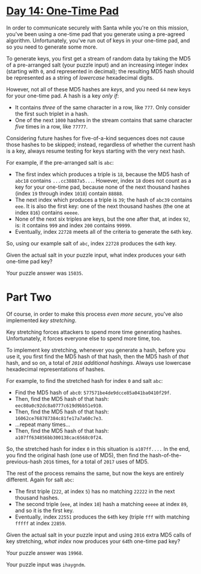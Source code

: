 # [Day 14: One-Time Pad][1]

In order to communicate securely with Santa while you're on this mission,
you've been using a one-time pad that you generate using a pre-agreed
algorithm. Unfortunately, you've run out of keys in your one-time pad, and so
you need to generate some more.

To generate keys, you first get a stream of random data by taking the MD5 of a
pre-arranged salt (your puzzle input) and an increasing integer index (starting
with `0`, and represented in decimal); the resulting MD5 hash should be
represented as a string of *lowercase* hexadecimal digits.

However, not all of these MD5 hashes are *keys*, and you need `64` new keys for
your one-time pad. A hash is a key *only if*:

* It contains *three* of the same character in a row, like `777`. Only consider
  the first such triplet in a hash.
* One of the next `1000` hashes in the stream contains that same character
  *five* times in a row, like `77777`.

Considering future hashes for five-of-a-kind sequences does not cause those
hashes to be skipped; instead, regardless of whether the current hash is a key,
always resume testing for keys starting with the very next hash.

For example, if the pre-arranged salt is `abc`:

* The first index which produces a triple is `18`, because the MD5 hash of
  `abc18` contains `...cc38887a5...`. However, index `18` does not count as a
  key for your one-time pad, because none of the next thousand hashes (index
  `19` through index `1018`) contain `88888`.
* The next index which produces a triple is `39`; the hash of `abc39` contains
  `eee`. It is also the first key: one of the next thousand hashes (the one at
  index `816`) contains `eeeee`.
* None of the next six triples are keys, but the one after that, at index `92`,
  is: it contains `999` and index `200` contains `99999`.
* Eventually, index `22728` meets all of the criteria to generate the `64`th
  key.

So, using our example salt of `abc`, index `22728` produces the `64`th key.

Given the actual salt in your puzzle input, what index produces your `64`th
one-time pad key?

Your puzzle answer was `15035`.

# Part Two

Of course, in order to make this process *even more secure*, you've also
implemented *key stretching*.

Key stretching forces attackers to spend more time generating hashes.
Unfortunately, it forces everyone else to spend more time, too.

To implement key stretching, whenever you generate a hash, before you use it,
you first find the MD5 hash of that hash, then the MD5 hash of *that* hash, and
so on, a total of *`2016` additional hashings*. Always use lowercase
hexadecimal representations of hashes.

For example, to find the stretched hash for index `0` and salt `abc`:

* Find the MD5 hash of `abc0`: `577571be4de9dcce85a041ba0410f29f`.
* Then, find the MD5 hash of that hash: `eec80a0c92dc8a0777c619d9bb51e910`.
* Then, find the MD5 hash of that hash: `16062ce768787384c81fe17a7a60c7e3`.
* ...repeat many times...
* Then, find the MD5 hash of that hash: `a107ff634856bb300138cac6568c0f24`.

So, the stretched hash for index `0` in this situation is `a107ff....` In the
end, you find the original hash (one use of MD5), then find the
hash-of-the-previous-hash `2016` times, for a total of `2017` uses of MD5.

The rest of the process remains the same, but now the keys are entirely
different. Again for salt `abc`:

* The first triple (`222`, at index `5`) has no matching `22222` in the next
  thousand hashes.
* The second triple (`eee`, at index `10`) hash a matching `eeeee` at index
  `89`, and so it is the first key.
* Eventually, index `22551` produces the `64`th key (triple `fff` with matching
  `fffff` at index `22859`.

Given the actual salt in your puzzle input and using `2016` extra MD5 calls of
key stretching, *what index* now produces your `64`th one-time pad key?

Your puzzle answer was `19968`.

Your puzzle input was `ihaygndm`.


[1]: http://adventofcode.com/2016/day/14
[2]: https://en.wikipedia.org/wiki/One-time_pad
[3]: https://en.wikipedia.org/wiki/Security_through_obscurity
[4]: https://en.wikipedia.org/wiki/MD5
[5]: https://en.wikipedia.org/wiki/Salt_(cryptography)
[6]: https://en.wikipedia.org/wiki/MD5#Security
[7]: https://en.wikipedia.org/wiki/Key_stretching
